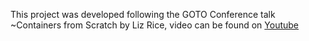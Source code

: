 This project was developed following the GOTO Conference talk ~Containers from Scratch by Liz Rice, video can be found on [Youtube](https://www.youtube.com/watch?v=8fi7uSYlOdc)

